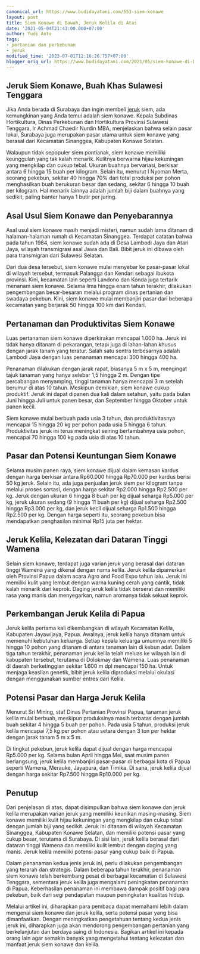 ```yaml
---
canonical_url: https://www.budidayatani.com/553-siem-konawe
layout: post
title: Siem Konawe di Bawah, Jeruk Kelila di Atas
date: '2021-05-04T21:43:00.000+07:00'
author: Yudi Anto
tags:
- pertanian dan perkebunan
- jeruk
modified_time: '2023-07-01T12:16:26.757+07:00'
blogger_orig_url: https://www.budidayatani.com/2021/05/siem-konawe-di-bawah-jeruk-kelila-di.html
---
```


## Jeruk Siem Konawe, Buah Khas Sulawesi Tenggara

Jika Anda berada di Surabaya dan ingin membeli [jeruk](https://www.budidayatani.com/search/label/jeruk) siem, ada kemungkinan yang Anda temui adalah siem konawe. Kepala Subdinas Hortikultura, Dinas Perkebunan dan Hortikultura Provinsi Sulawesi Tenggara, Ir Achmad Chaedir Nurdin MBA, menjelaskan bahwa selain pasar lokal, Surabaya juga merupakan pasar utama untuk siem konawe yang berasal dari Kecamatan Sinanggea, Kabupaten Konawe Selatan.

Walaupun tidak sepopuler siem pontianak, siem konawe memiliki keunggulan yang tak kalah menarik. Kulitnya berwarna hijau kekuningan yang mengkilap dan cukup tebal. Ukuran buahnya bervariasi, berkisar antara 6 hingga 15 buah per kilogram. Selain itu, menurut I Nyoman Merta, seorang pekebun, sekitar 40 hingga 70% dari total produksi per pohon menghasilkan buah berukuran besar dan sedang, sekitar 6 hingga 10 buah per kilogram. Hal menarik lainnya adalah jumlah biji dalam buahnya yang sedikit, paling banter hanya 1 butir per juring.

## Asal Usul Siem Konawe dan Penyebarannya

Asal usul siem konawe masih menjadi misteri, namun sudah lama ditanam di halaman-halaman rumah di Kecamatan Sinanggea. Terdapat catatan bahwa pada tahun 1984, siem konawe sudah ada di Desa Lambodi Jaya dan Atari Jaya, wilayah transmigrasi asal Jawa dan Bali. Bibit jeruk ini dibawa oleh para transmigran dari Sulawesi Selatan.

Dari dua desa tersebut, siem konawe mulai menyebar ke pasar-pasar lokal di wilayah tersebut, termasuk Palangga dan Kendari sebagai ibukota provinsi. Kini, kecamatan lain seperti Landono dan Konda juga tertarik menanam siem konawe. Selama lima hingga enam tahun terakhir, dilakukan pengembangan besar-besaran melalui program dinas pertanian dan swadaya pekebun. Kini, siem konawe mulai membanjiri pasar dari beberapa kecamatan yang berjarak 50 hingga 100 km dari Kendari.

## Pertanaman dan Produktivitas Siem Konawe

Luas pertanaman siem konawe diperkirakan mencapai 1.000 ha. Jeruk ini tidak hanya ditanam di pekarangan, tetapi juga di lahan-lahan khusus dengan jarak tanam yang teratur. Salah satu sentra terbesarnya adalah Lambodi Jaya dengan luas penanaman mencapai 300 hingga 400 ha.

Penanaman dilakukan dengan jarak rapat, biasanya 5 m x 5 m, mengingat tajuk tanaman yang hanya selebar 1,5 hingga 2 m. Dengan tipe percabangan menyamping, tinggi tanaman hanya mencapai 3 m setelah berumur di atas 10 tahun. Meskipun demikian, siem konawe cukup produktif. Jeruk ini dapat dipanen dua kali dalam setahun, yaitu pada bulan Juni hingga Juli untuk panen besar, dan September hingga Oktober untuk panen kecil.

Siem konawe mulai berbuah pada usia 3 tahun, dan produktivitasnya mencapai 15 hingga 20 kg per pohon pada usia 5 hingga 6 tahun. Produktivitas jeruk ini terus meningkat seiring bertambahnya usia pohon, mencapai 70 hingga 100 kg pada usia di atas 10 tahun.

## Pasar dan Potensi Keuntungan Siem Konawe

Selama musim panen raya, siem konawe dijual dalam kemasan kardus dengan harga berkisar antara Rp60.000 hingga Rp70.000 per kardus berisi 50 kg jeruk. Selain itu, ada juga penjualan jeruk siem per kilogram tanpa melalui proses sortasi, dengan harga sekitar Rp2.000 hingga Rp2.500 per kg. Jeruk dengan ukuran 6 hingga 8 buah per kg dijual seharga Rp5.000 per kg, jeruk ukuran sedang (9 hingga 11 buah per kg) dijual seharga Rp2.500 hingga Rp3.000 per kg, dan jeruk kecil dijual seharga Rp1.500 hingga Rp2.500 per kg. Dengan harga seperti itu, seorang pekebun bisa mendapatkan penghasilan minimal Rp15 juta per hektar.

## Jeruk Kelila, Kelezatan dari Dataran Tinggi Wamena

Selain siem konawe, terdapat juga varian jeruk yang berasal dari dataran tinggi Wamena yang dikenal dengan nama kelila. Jeruk kelila dipamerkan oleh Provinsi Papua dalam acara Agro and Food Expo tahun lalu. Jeruk ini memiliki kulit yang lembut dengan warna kuning cerah yang cantik, tidak kalah menarik dari keprok. Daging jeruk kelila tidak berserat dan memiliki rasa yang manis dan menyegarkan, namun aromanya tidak sekuat keprok.

## Perkembangan Jeruk Kelila di Papua

Jeruk kelila pertama kali dikembangkan di wilayah Kecamatan Kelila, Kabupaten Jayawijaya, Papua. Awalnya, jeruk kelila hanya ditanam untuk memenuhi kebutuhan keluarga. Setiap kepala keluarga umumnya memiliki 5 hingga 10 pohon yang ditanam di antara tanaman lain di kebun adat. Dalam tiga tahun terakhir, penanaman jeruk kelila telah meluas ke wilayah lain di kabupaten tersebut, terutama di Dolokmay dan Wamena. Luas penanaman di daerah berketinggian sekitar 1.600 m dpl mencapai 150 ha. Untuk menjaga keaslian genetik, bibit jeruk kelila diproduksi melalui okulasi dengan menggunakan sumber entres dari Kelila.

## Potensi Pasar dan Harga Jeruk Kelila

Menurut Sri Mining, staf Dinas Pertanian Provinsi Papua, tanaman jeruk kelila mulai berbuah, meskipun produksinya masih terbatas dengan jumlah buah sekitar 4 hingga 5 buah per pohon. Pada usia 5 tahun, produksi jeruk kelila mencapai 7,5 kg per pohon atau setara dengan 3 ton per hektar dengan jarak tanam 5 m x 5 m.

Di tingkat pekebun, jeruk kelila dapat dijual dengan harga mencapai Rp5.000 per kg. Selama bulan April hingga Mei, saat musim panen berlangsung, jeruk kelila membanjiri pasar-pasar di berbagai kota di Papua seperti Wamena, Merauke, Jayapura, dan Timika. Di sana, jeruk kelila dijual dengan harga sekitar Rp7.500 hingga Rp10.000 per kg.

## Penutup

Dari penjelasan di atas, dapat disimpulkan bahwa siem konawe dan jeruk kelila merupakan varian jeruk yang memiliki keunikan masing-masing. Siem konawe memiliki kulit hijau kekuningan yang mengkilap dan cukup tebal dengan jumlah biji yang sedikit. Jeruk ini ditanam di wilayah Kecamatan Sinanggea, Kabupaten Konawe Selatan, dan memiliki potensi pasar yang cukup besar, terutama di Surabaya. Di sisi lain, jeruk kelila berasal dari dataran tinggi Wamena dan memiliki kulit lembut dengan daging yang manis. Jeruk kelila memiliki potensi pasar yang cukup baik di Papua.

Dalam penanaman kedua jenis jeruk ini, perlu dilakukan pengembangan yang terarah dan strategis. Dalam beberapa tahun terakhir, penanaman siem konawe telah berkembang pesat di berbagai kecamatan di Sulawesi Tenggara, sementara jeruk kelila juga mengalami peningkatan penanaman di Papua. Keberhasilan penanaman ini membawa dampak positif bagi para pekebun, baik dari segi pendapatan maupun peningkatan kualitas hidup.

Melalui artikel ini, diharapkan para pembaca dapat memahami lebih dalam mengenai siem konawe dan jeruk kelila, serta potensi pasar yang bisa dimanfaatkan. Dengan meningkatkan pengetahuan tentang kedua jenis jeruk ini, diharapkan juga akan mendorong pengembangan pertanian yang berkelanjutan dan berdaya saing di Indonesia. Bagikan artikel ini kepada orang lain agar semakin banyak yang mengetahui tentang kelezatan dan manfaat jeruk siem konawe dan kelila.

